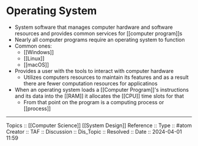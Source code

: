 # Operating System

- System software that manages computer hardware and software resources and provides common services for [[computer program]]s
- Nearly all computer programs require an operating system to function
- Common ones:
	- [[Windows]]
	- [[Linux]]
	- [[macOS]]
- Provides a user with the tools to interact with computer hardware
	- Utilizes computers resources to maintain its features and as a result there are fewer computation resources for applicatinos
- When an operating system loads a [[Computer Program]]'s instructions and its data into the [[RAM]] it allocates the [[CPU]] time slots for that
	- From that point on the program is a computing process or [[process]]
---
Topics :: [[Computer Science]] [[System Design]]
Reference ::
Type :: #atom
Creator ::
TAF ::
Discussion ::
Dis_Topic :: 
Resolved ::
Date :: 2024-04-01 11:59
